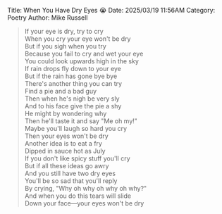 Title: When You Have Dry Eyes 😭
Date: 2025/03/19 11:56AM
Category: Poetry
Author: Mike Russell

> If your eye is dry, try to cry<br>
> When you cry your eye won't be dry<br>
> But if you sigh when you try<br>
> Because you fail to cry and wet your eye<br>
> You could look upwards high in the sky<br>
> If rain drops fly down to your eye<br>
> But if the rain has gone bye bye<br>
> There's another thing you can try<br>
> Find a pie and a bad guy<br>
> Then when he's nigh be very sly<br>
> And to his face give the pie a shy<br>
> He might by wondering why<br>
> Then he'll taste it and say "Me oh my!"<br>
> Maybe you'll laugh so hard you cry<br>
> Then your eyes won't be dry<br>
> Another idea is to eat a fry<br>
> Dipped in sauce hot as July<br>
> If you don't like spicy stuff you'll cry<br>
> But if all these ideas go awry<br>
> And you still have two dry eyes<br>
> You'll be so sad that you'll reply<br>
> By crying, "Why oh why oh why oh why?"<br>
> And when you do this tears will slide<br>
> Down your face—your eyes won't be dry

